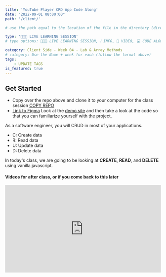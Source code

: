```yaml
---
title: 'YouTube Player CRD App Code Along'
date: "2022-09-01 08:00:00"
path: '/client/'

# use the path equal to the location of the file in the directory (directory structure)

type: '👩🏽‍🏫 LIVE LEARNING SESSION'
# type options: 👩🏽‍🏫 LIVE LEARNING SESSION, ℹ️ INFO, 🎥 VIDEO, 💻 CODE ALONG, 🥼LAB, ↩️ REVIEW/NOTES, 👥 GROUP LEARNING, 👷🏼‍♂️ GROUP PROJECT, 🧠 ASSESSMENT, 📝 ASSIGNMENT

category: Client Side - Week 04 - Lab & Array Methods
# category: Use the Name + week for each (follow the format above)
tags: 
    - UPDATE TAGS
is_featured: true
---
```

## Get Started
 - Copy over the repo above and clone it to your computer for the class session 
<a class="rn-button btn-purple" href="https://repo-copier.netlify.app/u/codetracker-learning/PRACTICE-youtube-player" target="_blank">COPY REPO</a>
- <a href="https://www.figma.com/file/a9u6jgrRWvhFZf9Rextjhv/Jam?node-id=0%3A1" target="_blank">Link to Figma</a>
Look at the <a href="https://drt-youtube-player.netlify.app/#" target="_blank">demo site</a> and then take a look at the code so that you can familiarize yourself with the project.

As a software engineer, you will CRUD in most of your applications.
- C: Create data
- R: Read data
- U: Update data
- D: Delete data

In today's class, we are going to be looking at **CREATE**, **READ**, and **DELETE** using vanilla javascript.

#### Videos for after class, or if you come back to this later

<div style='padding:56.25% 0 0 0;position:relative;'><iframe src='https://vimeo.com/showcase/9809830/embed' allowfullscreen frameborder='0' style='position:absolute;top:0;left:0;width:100%;height:100%;'></iframe></div>
